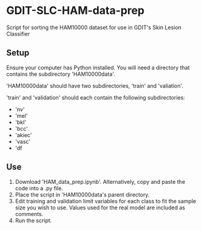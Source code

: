 # GDIT-SLC-HAM-data-prep

Script for sorting the HAM10000 dataset for use in GDIT's Skin Lesion Classifier

## Setup

Ensure your computer has Python installed.
You will need a directory that contains the subdirectory 'HAM10000data'.

'HAM10000data' should have two subdirectories, 'train' and 'valiation'.

'train' and 'validation' should each contain the following subdirectories: 
- 'nv'
- 'mel'
- 'bkl'
- 'bcc'
- 'akiec'
- 'vasc'
- 'df

## Use
1. Download 'HAM_data_prep.ipynb'. Alternatively, copy and paste the code into a .py file.
2. Place the script in 'HAM10000data's parent directory.
3. Edit training and validation limit variables for each class to fit the sample size you wish to use. Values used for the real model are included as comments.
4. Run the script.

